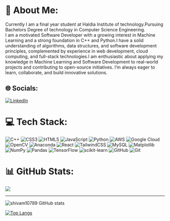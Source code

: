 # 💫 About Me:
Currently I am a final year student at Haldia Institute of technology.Pursuing Bachelors Degree of technology in Computer Science Engineering.<br>I am a motivated Software Developer with a growing interest in Machine Learning and a strong foundation in C++ and Python.I have a solid understanding of algorithms, data structures, and software development principles, complemented by experience in web development, cloud computing, and full-stack technologies.I am enthusiastic about applying my knowledge in Machine Learning and Software Development to real-world projects and contributing to open-source initiatives. I’m always eager to learn, collaborate, and build innovative solutions.


## 🌐 Socials:
[![LinkedIn](https://img.shields.io/badge/LinkedIn-%230077B5.svg?logo=linkedin&logoColor=white)](https://linkedin.com/in/https://www.linkedin.com/in/shivampushkar/) 

# 💻 Tech Stack:
![C++](https://img.shields.io/badge/c++-%2300599C.svg?style=for-the-badge&logo=c%2B%2B&logoColor=white) ![CSS3](https://img.shields.io/badge/css3-%231572B6.svg?style=for-the-badge&logo=css3&logoColor=white) ![HTML5](https://img.shields.io/badge/html5-%23E34F26.svg?style=for-the-badge&logo=html5&logoColor=white) ![JavaScript](https://img.shields.io/badge/javascript-%23323330.svg?style=for-the-badge&logo=javascript&logoColor=%23F7DF1E) ![Python](https://img.shields.io/badge/python-3670A0?style=for-the-badge&logo=python&logoColor=ffdd54) ![AWS](https://img.shields.io/badge/AWS-%23FF9900.svg?style=for-the-badge&logo=amazon-aws&logoColor=white) ![Google Cloud](https://img.shields.io/badge/GoogleCloud-%234285F4.svg?style=for-the-badge&logo=google-cloud&logoColor=white) ![OpenCV](https://img.shields.io/badge/opencv-%23white.svg?style=for-the-badge&logo=opencv&logoColor=white) ![Anaconda](https://img.shields.io/badge/Anaconda-%2344A833.svg?style=for-the-badge&logo=anaconda&logoColor=white) ![React](https://img.shields.io/badge/react-%2320232a.svg?style=for-the-badge&logo=react&logoColor=%2361DAFB) ![TailwindCSS](https://img.shields.io/badge/tailwindcss-%2338B2AC.svg?style=for-the-badge&logo=tailwind-css&logoColor=white) ![MySQL](https://img.shields.io/badge/mysql-4479A1.svg?style=for-the-badge&logo=mysql&logoColor=white) ![Matplotlib](https://img.shields.io/badge/Matplotlib-%23ffffff.svg?style=for-the-badge&logo=Matplotlib&logoColor=black) ![NumPy](https://img.shields.io/badge/numpy-%23013243.svg?style=for-the-badge&logo=numpy&logoColor=white) ![Pandas](https://img.shields.io/badge/pandas-%23150458.svg?style=for-the-badge&logo=pandas&logoColor=white) ![TensorFlow](https://img.shields.io/badge/TensorFlow-%23FF6F00.svg?style=for-the-badge&logo=TensorFlow&logoColor=white) ![scikit-learn](https://img.shields.io/badge/scikit--learn-%23F7931E.svg?style=for-the-badge&logo=scikit-learn&logoColor=white) ![GitHub](https://img.shields.io/badge/github-%23121011.svg?style=for-the-badge&logo=github&logoColor=white) ![Git](https://img.shields.io/badge/git-%23F05033.svg?style=for-the-badge&logo=git&logoColor=white)
# 📊 GitHub Stats:
[![](https://visitcount.itsvg.in/api?id=shivam10789&label=shivam%20Pushkar&color=6&icon=2&pretty=false)](https://visitcount.itsvg.in)

<!---<img alt="my stats" align="left" width="47%" src="https://github-readme-stats.vercel.app/api?username=shivam10789"/>--->

----------------------------------------------------------------------------------------
![shivam10789 GitHub stats](https://github-readme-stats.vercel.app/api?username=shivam10789&show_icons=true&theme=radical)




[![Top Langs](https://github-readme-stats.vercel.app/api/top-langs/?username=anuraghazra&layout=donut)](https://github.com/shivam10789/github-readme-stats)
<!---![](https://github-readme-stats.vercel.app/api?username=shivam10789&theme=dark&hide_border=false&include_all_commits=false&count_private=false)<br/>--->
